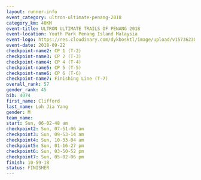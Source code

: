 ```yaml
---
layout: runner-info 
event_category: ultron-ultimate-penang-2018 
category_km: 40KM 
event-title: ULTRON ULTIMATE TRAILS OF PENANG 2018 
event-location: Youth Park Penang Island Malaysia 
event-logo: https://res.cloudinary.com/dykbosktl/image/upload/v1573623002/Logo/ULTRO_2018_LOGO_btp5xw.jpg 
event-date: 2018-09-22 
checkpoint-name2: CP 1 (T-2) 
checkpoint-name3: CP 2 (T-3) 
checkpoint-name4: CP 4 (T-4) 
checkpoint-name5: CP 5 (T-5) 
checkpoint-name6: CP 6 (T-6) 
checkpoint-name7: Finishing Line (T-7) 
overall_rank: 57
gender_rank: 45
bib: 4074
first_name: Clifford
last_name: Loh Jia Yang
gender: M
team_name: 
start: Sun, 06-02-48 am
checkpoint2: Sun, 07-51-06 am
checkpoint3: Sun, 09-53-14 am
checkpoint4: Sun, 10-33-04 am
checkpoint5: Sun, 01-16-27 pm
checkpoint6: Sun, 03-50-52 pm
checkpoint7: Sun, 05-02-06 pm
finish: 10-59-18
status: FINISHER
---
```

